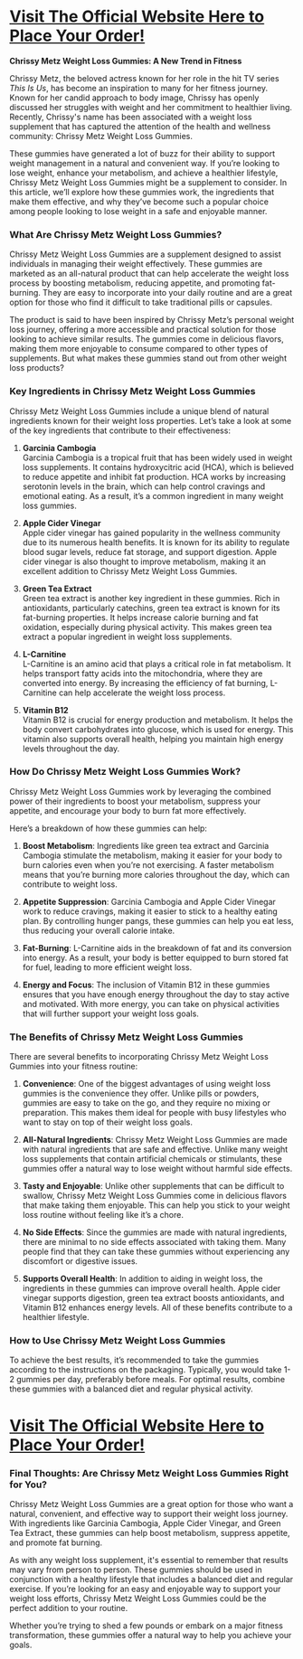<h1><strong><a href="https://getdeals24x7.com/get-Chrissy">Visit The Official Website Here to Place Your Order!</a></strong></h1>
<p><strong>Chrissy Metz Weight Loss Gummies: A New Trend in Fitness</strong></p>
<p>Chrissy Metz, the beloved actress known for her role in the hit TV series <em>This Is Us</em>, has become an inspiration to many for her fitness journey. Known for her candid approach to body image, Chrissy has openly discussed her struggles with weight and her commitment to healthier living. Recently, Chrissy's name has been associated with a weight loss supplement that has captured the attention of the health and wellness community: Chrissy Metz Weight Loss Gummies.</p>
<p>These gummies have generated a lot of buzz for their ability to support weight management in a natural and convenient way. If you&rsquo;re looking to lose weight, enhance your metabolism, and achieve a healthier lifestyle, Chrissy Metz Weight Loss Gummies might be a supplement to consider. In this article, we&rsquo;ll explore how these gummies work, the ingredients that make them effective, and why they&rsquo;ve become such a popular choice among people looking to lose weight in a safe and enjoyable manner.</p>
<h3>What Are Chrissy Metz Weight Loss Gummies?</h3>
<p>Chrissy Metz Weight Loss Gummies are a supplement designed to assist individuals in managing their weight effectively. These gummies are marketed as an all-natural product that can help accelerate the weight loss process by boosting metabolism, reducing appetite, and promoting fat-burning. They are easy to incorporate into your daily routine and are a great option for those who find it difficult to take traditional pills or capsules.</p>
<p>The product is said to have been inspired by Chrissy Metz&rsquo;s personal weight loss journey, offering a more accessible and practical solution for those looking to achieve similar results. The gummies come in delicious flavors, making them more enjoyable to consume compared to other types of supplements. But what makes these gummies stand out from other weight loss products?</p>
<h3>Key Ingredients in Chrissy Metz Weight Loss Gummies</h3>
<p>Chrissy Metz Weight Loss Gummies include a unique blend of natural ingredients known for their weight loss properties. Let&rsquo;s take a look at some of the key ingredients that contribute to their effectiveness:</p>
<ol>
<li>
<p><strong>Garcinia Cambogia</strong><br />Garcinia Cambogia is a tropical fruit that has been widely used in weight loss supplements. It contains hydroxycitric acid (HCA), which is believed to reduce appetite and inhibit fat production. HCA works by increasing serotonin levels in the brain, which can help control cravings and emotional eating. As a result, it&rsquo;s a common ingredient in many weight loss gummies.</p>
</li>
<li>
<p><strong>Apple Cider Vinegar</strong><br />Apple cider vinegar has gained popularity in the wellness community due to its numerous health benefits. It is known for its ability to regulate blood sugar levels, reduce fat storage, and support digestion. Apple cider vinegar is also thought to improve metabolism, making it an excellent addition to Chrissy Metz Weight Loss Gummies.</p>
</li>
<li>
<p><strong>Green Tea Extract</strong><br />Green tea extract is another key ingredient in these gummies. Rich in antioxidants, particularly catechins, green tea extract is known for its fat-burning properties. It helps increase calorie burning and fat oxidation, especially during physical activity. This makes green tea extract a popular ingredient in weight loss supplements.</p>
</li>
<li>
<p><strong>L-Carnitine</strong><br />L-Carnitine is an amino acid that plays a critical role in fat metabolism. It helps transport fatty acids into the mitochondria, where they are converted into energy. By increasing the efficiency of fat burning, L-Carnitine can help accelerate the weight loss process.</p>
</li>
<li>
<p><strong>Vitamin B12</strong><br />Vitamin B12 is crucial for energy production and metabolism. It helps the body convert carbohydrates into glucose, which is used for energy. This vitamin also supports overall health, helping you maintain high energy levels throughout the day.</p>
</li>
</ol>
<h3>How Do Chrissy Metz Weight Loss Gummies Work?</h3>
<p>Chrissy Metz Weight Loss Gummies work by leveraging the combined power of their ingredients to boost your metabolism, suppress your appetite, and encourage your body to burn fat more effectively.</p>
<p>Here&rsquo;s a breakdown of how these gummies can help:</p>
<ol>
<li>
<p><strong>Boost Metabolism</strong>: Ingredients like green tea extract and Garcinia Cambogia stimulate the metabolism, making it easier for your body to burn calories even when you&rsquo;re not exercising. A faster metabolism means that you&rsquo;re burning more calories throughout the day, which can contribute to weight loss.</p>
</li>
<li>
<p><strong>Appetite Suppression</strong>: Garcinia Cambogia and Apple Cider Vinegar work to reduce cravings, making it easier to stick to a healthy eating plan. By controlling hunger pangs, these gummies can help you eat less, thus reducing your overall calorie intake.</p>
</li>
<li>
<p><strong>Fat-Burning</strong>: L-Carnitine aids in the breakdown of fat and its conversion into energy. As a result, your body is better equipped to burn stored fat for fuel, leading to more efficient weight loss.</p>
</li>
<li>
<p><strong>Energy and Focus</strong>: The inclusion of Vitamin B12 in these gummies ensures that you have enough energy throughout the day to stay active and motivated. With more energy, you can take on physical activities that will further support your weight loss goals.</p>
</li>
</ol>
<h3>The Benefits of Chrissy Metz Weight Loss Gummies</h3>
<p>There are several benefits to incorporating Chrissy Metz Weight Loss Gummies into your fitness routine:</p>
<ol>
<li>
<p><strong>Convenience</strong>: One of the biggest advantages of using weight loss gummies is the convenience they offer. Unlike pills or powders, gummies are easy to take on the go, and they require no mixing or preparation. This makes them ideal for people with busy lifestyles who want to stay on top of their weight loss goals.</p>
</li>
<li>
<p><strong>All-Natural Ingredients</strong>: Chrissy Metz Weight Loss Gummies are made with natural ingredients that are safe and effective. Unlike many weight loss supplements that contain artificial chemicals or stimulants, these gummies offer a natural way to lose weight without harmful side effects.</p>
</li>
<li>
<p><strong>Tasty and Enjoyable</strong>: Unlike other supplements that can be difficult to swallow, Chrissy Metz Weight Loss Gummies come in delicious flavors that make taking them enjoyable. This can help you stick to your weight loss routine without feeling like it&rsquo;s a chore.</p>
</li>
<li>
<p><strong>No Side Effects</strong>: Since the gummies are made with natural ingredients, there are minimal to no side effects associated with taking them. Many people find that they can take these gummies without experiencing any discomfort or digestive issues.</p>
</li>
<li>
<p><strong>Supports Overall Health</strong>: In addition to aiding in weight loss, the ingredients in these gummies can improve overall health. Apple cider vinegar supports digestion, green tea extract boosts antioxidants, and Vitamin B12 enhances energy levels. All of these benefits contribute to a healthier lifestyle.</p>
</li>
</ol>
<h3>How to Use Chrissy Metz Weight Loss Gummies</h3>
<p>To achieve the best results, it&rsquo;s recommended to take the gummies according to the instructions on the packaging. Typically, you would take 1-2 gummies per day, preferably before meals. For optimal results, combine these gummies with a balanced diet and regular physical activity.</p>
<h1><strong><a href="https://getdeals24x7.com/get-Chrissy">Visit The Official Website Here to Place Your Order!</a></strong></h1>
<h3>Final Thoughts: Are Chrissy Metz Weight Loss Gummies Right for You?</h3>
<p>Chrissy Metz Weight Loss Gummies are a great option for those who want a natural, convenient, and effective way to support their weight loss journey. With ingredients like Garcinia Cambogia, Apple Cider Vinegar, and Green Tea Extract, these gummies can help boost metabolism, suppress appetite, and promote fat burning.</p>
<p>As with any weight loss supplement, it's essential to remember that results may vary from person to person. These gummies should be used in conjunction with a healthy lifestyle that includes a balanced diet and regular exercise. If you&rsquo;re looking for an easy and enjoyable way to support your weight loss efforts, Chrissy Metz Weight Loss Gummies could be the perfect addition to your routine.</p>
<p>Whether you&rsquo;re trying to shed a few pounds or embark on a major fitness transformation, these gummies offer a natural way to help you achieve your goals.</p>

